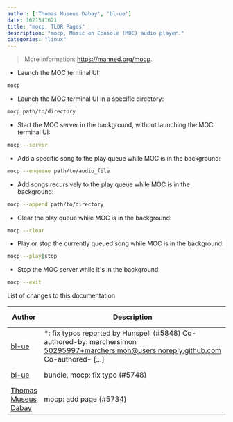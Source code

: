 ```yaml
---
author: ['Thomas Museus Dabay', 'bl-ue']
date: 1621541621
title: "mocp, TLDR Pages"
description: "mocp, Music on Console (MOC) audio player."
categories: "linux"
---
```

> More information: <https://manned.org/mocp>.

- Launch the MOC terminal UI:

```bash
mocp
```

- Launch the MOC terminal UI in a specific directory:

```bash
mocp path/to/directory
```

- Start the MOC server in the background, without launching the MOC terminal UI:

```bash
mocp --server
```

- Add a specific song to the play queue while MOC is in the background:

```bash
mocp --enqueue path/to/audio_file
```

- Add songs recursively to the play queue while MOC is in the background:

```bash
mocp --append path/to/directory
```

- Clear the play queue while MOC is in the background:

```bash
mocp --clear
```

- Play or stop the currently queued song while MOC is in the background:

```bash
mocp --play|stop
```

- Stop the MOC server while it's in the background:

```bash
mocp --exit
```
List of changes to this documentation


Author | Description | ISO 8601 Date | GitHub link
------|-----|-----|-----
[bl-ue](mailto:54780737+bl-ue@users.noreply.github.com) | *: fix typos reported by Hunspell (#5848) Co-authored-by: marchersimon <50295997+marchersimon@users.noreply.github.com> Co-authored- [...] | 2021-05-20T22:13:41 | [8ebd171d6f00](https://github.com/tldr-pages/tldr/commit/8ebd171d6f001698709fefc02b1fd5cc9f3a99c4)
[bl-ue](mailto:54780737+bl-ue@users.noreply.github.com) | bundle, mocp: fix typo (#5748) | 2021-04-14T16:12:42 | [d84f31d7db9e](https://github.com/tldr-pages/tldr/commit/d84f31d7db9e5f3131a822bcfc665e4af126d05c)
[Thomas Museus Dabay](mailto:41303137+thomas-m-d@users.noreply.github.com) | mocp: add page (#5734) | 2021-04-14T13:37:44 | [7755ac87fb16](https://github.com/tldr-pages/tldr/commit/7755ac87fb1672bb9dc50b8df7159c11e36ef9af)

